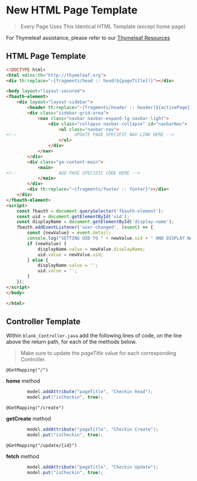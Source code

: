 # New HTML Page Template

> Every Page Uses This Identical HTML Template (except home page)

For Thymeleaf assistance, please refer to our [Thymeleaf Resources](../docs/RESOURCES.md#thymeleaf)

## HTML Page Template

```HTML
<!DOCTYPE html>
<html xmlns:th="http://thymeleaf.org">
<div th:replace="~{fragments/head :: head(${pageTitle})}"></div>

<body layout="layout-secured">
<fbauth-element>
    <div layout="layout-sidebar">
        <header th:replace="~{fragments/header :: header(${activePage})}"></header>
        <div class="sidebar-grid-area">
            <nav class="navbar navbar-expand-lg navbar-light">
                <div class="collapse navbar-collapse" id="navbarNav">
                    <ul class="navbar-nav">
<!--                      UPDATE PAGE SPECIFIC NAV LINK HERE -->
                    </ul>
                </div>
            </nav>
        </div>
        <div class="ga-content-main">
            <main>
<!--                ADD PAGE SPECIFIC CODE HERE -->
            </main>
        </div>
        <div th:replace="~{fragments/footer :: footer}"></div>
    </div>
</fbauth-element>
<script>
    const fbauth = document.querySelector('fbauth-element');
    const uid = document.getElementById('uid');
    const displayName = document.getElementById('display-name');
    fbauth.addEventListener('user-changed', (event) => {
        const {newValue} = event.detail;
        console.log("SETTING UID TO " + newValue.uid + " AND DISPLAY NAME TO " + newValue.displayName);
        if (newValue) {
            displayName.value = newValue.displayName;
            uid.value = newValue.uid;
        } else {
            displayName.value = '';
            uid.value = '';
        }
    });
</script>
</body>

</html>
```

## Controller Template

Within `blank_Controller.java` add the following lines of code, on the line above the return path, for each of the methods below.
> Make sure to update the _pageTitle_ value for each corresponding Controller. 

`@GetMapping("/")`

**home** method
```Java
        model.addAttribute("pageTitle", "Checkin Read");
		model.put("isCheckin", true);
```

`@GetMapping("/create")`

**getCreate** method
```Java
        model.addAttribute("pageTitle", "Checkin Create");
		model.put("isCheckin", true);
```

`@GetMapping("/update/{id}")`

**fetch** method
```Java
        model.addAttribute("pageTitle", "Checkin Update");
		model.put("isCheckin", true);
```



